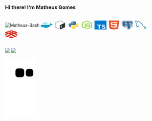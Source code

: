 <!--
**thematheusgomes/thematheusgomes** is a ✨ _special_ ✨ repository because its `README.md` (this file) appears on your GitHub profile.

Here are some ideas to get you started:

- 🔭 I’m currently working on ...
- 🌱 I’m currently learning ...
- 👯 I’m looking to collaborate on ...
- 🤔 I’m looking for help with ...
- 💬 Ask me about ...
- 📫 How to reach me: ...
- 😄 Pronouns: ...
- ⚡ Fun fact: ...
-->
### Hi there! I'm Matheus Gomes

<!-- <div align="center">
    <a href="https://github.com/thematheusgomes">
    <img height="180em" src="https://github-readme-stats.vercel.app/api?username=thematheusgomes&show_icons=true&theme=onedark&include_all_commits=true&count_private=true"/>
    <img height="180em" src="https://github-readme-stats.vercel.app/api/top-langs/?username=thematheusgomes&layout=compact&langs_count=7&theme=onedark"/>
</div> -->

<div style="display: inline_block"><br>
    <img align="center" alt="Matheus-Bash" height="30" width="40" src="https://github.com/thematheusgomes/thematheusgomes/blob/main/aws.svg">
    <img align="center" alt="Matheus-Bash" height="30" width="40" src="https://github.com/devicons/devicon/blob/master/icons/docker/docker-plain.svg">
    <img align="center" alt="Matheus-Bash" height="30" width="40" src="https://raw.githubusercontent.com/devicons/devicon/master/icons/bash/bash-plain.svg">
    <img align="center" alt="Matheus-Python" height="30" width="40" src="https://raw.githubusercontent.com/devicons/devicon/master/icons/python/python-original.svg">
    <img align="center" alt="Matheus-Bash" height="30" width="40" src="https://github.com/devicons/devicon/blob/master/icons/nodejs/nodejs-plain.svg">
    <img align="center" alt="Matheus-Ts" height="30" width="40" src="https://raw.githubusercontent.com/devicons/devicon/master/icons/typescript/typescript-plain.svg">
    <img align="center" alt="Matheus-HTML" height="30" width="40" src="https://raw.githubusercontent.com/devicons/devicon/master/icons/html5/html5-original.svg">
    <img align="center" alt="Matheus-Bash" height="30" width="40" src="https://github.com/devicons/devicon/blob/master/icons/postgresql/postgresql-plain.svg">
    <img align="center" alt="Matheus-Bash" height="30" width="40" src="https://github.com/devicons/devicon/blob/master/icons/mysql/mysql-plain.svg">
    <img align="center" alt="Matheus-Bash" height="30" width="40" src="https://github.com/devicons/devicon/blob/master/icons/redis/redis-plain.svg">
</div>
  
  ##
 
<div>
    <a href = "mailto:thematheusgomes@gmail.com"><img src="https://img.shields.io/badge/-Gmail-%23333?style=for-the-badge&logo=gmail&logoColor=white" target="_blank"></a>
    <a href="https://www.linkedin.com/in/thematheusgomes" target="_blank"><img src="https://img.shields.io/badge/-LinkedIn-%230077B5?style=for-the-badge&logo=linkedin&logoColor=white" target="_blank"></a>
 
![Snake animation](https://github.com/thematheusgomes/thematheusgomes/blob/output/github-contribution-grid-snake.svg)
</div>
